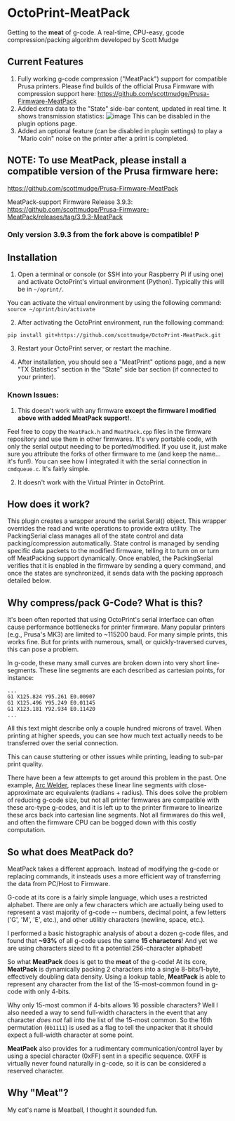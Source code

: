 # OctoPrint-MeatPack
Getting to the **meat** of g-code. A real-time, CPU-easy, gcode compression/packing algorithm developed by Scott Mudge

## Current Features


1. Fully working g-code compression ("MeatPack") support for compatible Prusa printers. Please find builds of the official Prusa Firmware with compression support here: https://github.com/scottmudge/Prusa-Firmware-MeatPack
2. Added extra data to the "State" side-bar content, updated in real time. It shows transmission statistics:
![image](https://user-images.githubusercontent.com/19617165/103969227-79963080-5133-11eb-95f1-a39866031f21.png)
This can be disabled in the plugin options page.
3. Added an optional feature (can be disabled in plugin settings) to play a "Mario coin" noise on the printer after a print is completed.

## NOTE: To use MeatPack, please install a compatible version of the Prusa firmware here:

https://github.com/scottmudge/Prusa-Firmware-MeatPack

MeatPack-support Firmware Release 3.9.3: https://github.com/scottmudge/Prusa-Firmware-MeatPack/releases/tag/3.9.3-MeatPack

### Only version 3.9.3 from the fork above is compatible! P

## Installation

1. Open a terminal or console (or SSH into your Raspberry Pi if using one) and activate OctoPrint's virtual environment (Python). Typically this will be in `~/oprint/`.

You can activate the virtual environment by using the following command: `source ~/oprint/bin/activate`

2. After activating the OctoPrint environment, run the following command:

`pip install git+https://github.com/scottmudge/OctoPrint-MeatPack.git`

3. Restart your OctoPrint server, or restart the machine.

4. After installation, you should see a "MeatPrint" options page, and a new "TX Statistics" section in the "State" side bar section (if connected to your printer).

### Known Issues:

1. This doesn't work with any firmware __except the firmware I modified above with added MeatPack support!__. 

Feel free to copy the `MeatPack.h` and `MeatPack.cpp` files in the firmware repository and use them in other firmwares. It's very portable code, with only the serial output needing to be ported/modified. If you use it, just make sure you attribute the forks of other firmware to me (and keep the name... it's fun!). You can see how I integrated it with the serial connection in `cmdqueue.c`. It's fairly simple.

2. It doesn't work with the Virtual Printer in OctoPrint.

## How does it work?

This plugin creates a wrapper around the serial.Seral() object. This wrapper overrides the read and write operations to provide extra utility. The PackingSerial class manages all of the state control and data packing/compression automatically. State control is managed by sending specific data packets to the modified firmware, telling it to turn on or turn off MeatPacking support dynamically. Once enabled, the PackingSerial verifies that it is enabled in the firmware by sending a query command, and once the states are synchronized, it sends data with the packing approach detailed below.

## Why compress/pack G-Code? What is this?

It's been often reported that using OctoPrint's serial interface can often cause performance bottlenecks for printer 
firmware. Many popular printers (e.g., Prusa's MK3) are limited to ~115200 baud. For many simple prints, this 
works fine. But for prints with numerous, small, or quickly-traversed curves, this can pose a problem.

In g-code, these many small curves are broken down into very short line-segments. These line segments are each 
described as cartesian points, for instance:

```
...
G1 X125.824 Y95.261 E0.00907
G1 X125.496 Y95.249 E0.01145
G1 X123.181 Y92.934 E0.11420
...
```

All this text might describe only a couple hundred microns of travel. When printing at higher speeds, you can see how 
much text actually needs to be transferred over the serial connection.

This can cause stuttering or other issues while printing, leading to sub-par print quality.

There have been a few attempts to get around this problem in the past. One example, 
[Arc Welder](https://plugins.octoprint.org/plugins/arc_welder/), replaces these linear line segments with
close-approximate arc equivalents (radians + radius). This does solve the problem of reducing g-code size,
but not all printer firmwares are compatible with these arc-type g-codes, and it is left up to the printer
firmware to linearize these arcs back into cartesian line segments. Not all firmwares do this well, and often
the firmware CPU can be bogged down with this costly computation.

## So what does MeatPack do?

MeatPack takes a different approach. Instead of modifying the g-code or replacing commands, it insteads uses 
a more efficient way of transferring the data from PC/Host to Firmware.

G-code at its core is a fairly simple language, which uses a restricted alphabet. There are only a few characters which
are actually being used to represent a vast majority of g-code -- numbers, decimal point, a few letters ('G', 'M', 'E',
etc.), and other utilitiy characters (newline, space, etc.).

I performed a basic histographic analysis of about a dozen g-code files, and found that **~93%** of all g-code
uses the same **15 characters**! And yet we are using characters sized to fit a potential 256-character alphabet! 

So what **MeatPack** does is get to the **meat** of the g-code! At its core, **MeatPack** is dynamically packing 2
characters into a single 8-bits/1-byte, effectively doubling data density. Using a lookup table, **MeatPack** is able to
represent any character from the list of the 15-most-common found in g-code with only 4-bits.

Why only 15-most common if 4-bits allows 16 possible characters? Well I also needed a way to send full-width characters 
in the event that any character *does not* fall into the list of the 15-most common. So the 16th permutation 
(`0b1111`) is used as a flag to tell the unpacker that it should expect a full-width character at some point.

**MeatPack** also provides for a rudimentary communication/control layer by using a special character (0xFF) sent in a 
specific sequence. 0XFF is virtually never found naturally in g-code, so it is can be considered a reserved character.

## Why "Meat"? 

My cat's name is Meatball, I thought it sounded fun. 

